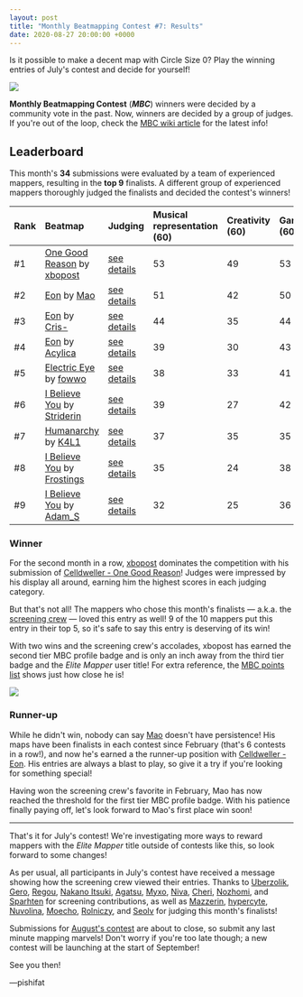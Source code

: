```yaml
---
layout: post
title: "Monthly Beatmapping Contest #7: Results"
date: 2020-08-27 20:00:00 +0000
---
```


Is it possible to make a decent map with Circle Size 0? Play the winning entries of July's contest and decide for yourself!

![](/wiki/shared/news/banners/monthly-beatmapping-contest.png)

**Monthly Beatmapping Contest** (***MBC***) winners were decided by a community vote in the past. Now, winners are decided by a group of judges. If you're out of the loop, check the [MBC wiki article](/wiki/Contests/Monthly_Beatmapping_Contest) for the latest info!

## Leaderboard

This month's **34** submissions were evaluated by a team of experienced mappers, resulting in the **top 9** finalists. A different group of experienced mappers thoroughly judged the finalists and decided the contest's winners!

| Rank | Beatmap | Judging | Musical representation (60) | Creativity (60) | Gameplay (60) | Limitation (30) | Raw total | Standardized total |
| :-- | :-- | :-- | :-- | :-- | :-- | :-- | :-- | :-- |
| \#1 | [One Good Reason](https://osu.ppy.sh/beatmapsets/1244127#osu/2586241) by [xbopost](https://osu.ppy.sh/users/6842421) | [see details](https://mappersguild.com/contests/results?submission=5f20b19f014d4d10626e7c09 ) | 53 | 49 | 53 | 28 | **183** | **8.94** |
| \#2 | [Eon](https://osu.ppy.sh/beatmapsets/1244558#osu/2587071) by [Mao](https://osu.ppy.sh/users/2204515) | [see details](https://mappersguild.com/contests/results?submission=5f20b027014d4d10626e7bef) | 51 | 42 | 50 | 28 | **171** | **6.32** |
| \#3 | [Eon](https://osu.ppy.sh/beatmapsets/1244150#osu/2586272) by [Cris-](https://osu.ppy.sh/users/6175280) | [see details](https://mappersguild.com/contests/results?submission=5f20aff2014d4d10626e7be8) | 44 | 35 | 44 | 22 | **145** | **1.24** |
| \#4 | [Eon](https://osu.ppy.sh/beatmapsets/1244472#osu/2586922) by [Acylica](https://osu.ppy.sh/users/1943309) | [see details](https://mappersguild.com/contests/results?submission=5f20afe1014d4d10626e7be5) | 39 | 30 | 43 | 21 | **133** | **-0.40** |
| \#5 | [Electric Eye](https://osu.ppy.sh/beatmapsets/1244129#osu/2586244) by [fowwo](https://osu.ppy.sh/users/4547551) | [see details](https://mappersguild.com/contests/results?submission=5f20afec014d4d10626e7be7) | 38 | 33 | 41 | 19 | **131** | **-1.74** |
| \#6 | [I Believe You](https://osu.ppy.sh/beatmapsets/1244179#osu/2586329) by [Striderin](https://osu.ppy.sh/users/10193902) | [see details](https://mappersguild.com/contests/results?submission=5f20afba014d4d10626e7be0) | 39 | 27 | 42 | 20 | **128** | **-1.92** |
| \#7 | [Humanarchy](https://osu.ppy.sh/beatmapsets/1244153#osu/2586276) by [K4L1](https://osu.ppy.sh/users/11334594) | [see details](https://mappersguild.com/contests/results?submission=5f20aff6014d4d10626e7be9) | 37 | 35 | 35 | 24 | **131** | **-1.99** |
| \#8 | [I Believe You](https://osu.ppy.sh/beatmapsets/1245508#osu/2588949) by [Frostings](https://osu.ppy.sh/users/2652543) | [see details](https://mappersguild.com/contests/results?submission=5f20b0f8014d4d10626e7bfe) | 35 | 24 | 38 | 18 | **115** | **-4.39** |
| \#9 | [I Believe You](https://osu.ppy.sh/beatmapsets/1244126#osu/2586240) by [Adam_S](https://osu.ppy.sh/users/11678065) | [see details](https://mappersguild.com/contests/results?submission=5f20b1a2014d4d10626e7c0a) | 32 | 25 | 36 | 15 | **108** | **-6.06** |

### Winner

For the second month in a row, [xbopost](https://osu.ppy.sh/users/6842421) dominates the competition with his submission of [Celldweller - One Good Reason](https://osu.ppy.sh/beatmapsets/1244127#osu/2586241)! Judges were impressed by his display all around, earning him the highest scores in each judging category.

But that's not all! The mappers who chose this month's finalists — a.k.a. the [screening crew](/wiki/Contests/Monthly_Beatmapping_Contest#screening) — loved this entry as well! 9 of the 10 mappers put this entry in their top 5, so it's safe to say this entry is deserving of its win!

With two wins and the screening crew's accolades, xbopost has earned the second tier MBC profile badge and is only an inch away from the third tier badge and the *Elite Mapper* user title! For extra reference, the [MBC points list](/wiki/Contests/Monthly_Beatmapping_Contest#rewards) shows just how close he is!

![](/wiki/shared/news/2020-05-22-monthly-beatmapping-contest-4-results/mbc-badge-2.png)

### Runner-up

While he didn't win, nobody can say [Mao](https://osu.ppy.sh/users/2204515) doesn't have persistence! His maps have been finalists in each contest since February (that's 6 contests in a row!), and now he's earned a the runner-up position with [Celldweller - Eon](https://osu.ppy.sh/beatmapsets/1244558#osu/2587071). His entries are always a blast to play, so give it a try if you're looking for something special!

Having won the screening crew's favorite in February, Mao has now reached the threshold for the first tier MBC profile badge. With his patience finally paying off, let's look forward to Mao's first place win soon!

---

That's it for July's contest! We're investigating more ways to reward mappers with the *Elite Mapper* title outside of contests like this, so look forward to some changes!

As per usual, all participants in July's contest have received a message showing how the screening crew viewed their entries. Thanks to [Uberzolik](https://osu.ppy.sh/users/1314547), [Gero](https://osu.ppy.sh/users/1467715), [Regou](https://osu.ppy.sh/users/419954), [Nakano Itsuki](https://osu.ppy.sh/users/4600383), [Agatsu](https://osu.ppy.sh/users/5579871), [Myxo](https://osu.ppy.sh/users/2202645), [Niva](https://osu.ppy.sh/users/197805), [Cheri](https://osu.ppy.sh/users/5226970), [Nozhomi](https://osu.ppy.sh/users/2716981), and [Sparhten](https://osu.ppy.sh/users/7601720) for screening contributions, as well as [Mazzerin](https://osu.ppy.sh/users/2942381), [hypercyte](https://osu.ppy.sh/users/9155377), [Nuvolina](https://osu.ppy.sh/users/10974170), [Moecho](https://osu.ppy.sh/users/5075660), [Rolniczy](https://osu.ppy.sh/users/8331132), and [Seolv](https://osu.ppy.sh/users/8067876) for judging this month's finalists!

Submissions for [August's contest](https://osu.ppy.sh/community/contests/110) are about to close, so submit any last minute mapping marvels! Don't worry if you're too late though; a new contest will be launching at the start of September!

See you then!

—pishifat
